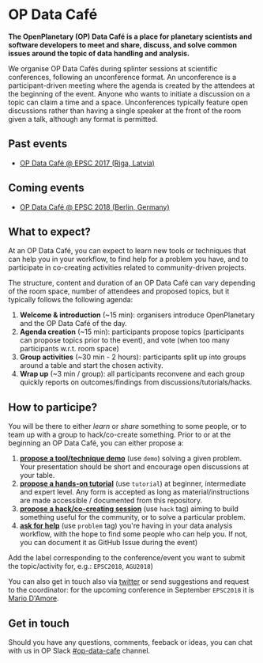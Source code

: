 # OP Data Café

**The OpenPlanetary (OP) Data Café is a place for planetary scientists and software developers to meet and share, discuss, and solve common issues around the topic of data handling and analysis.**

We organise OP Data Cafés during splinter sessions at scientific conferences, following an unconference format. An unconference is a participant-driven meeting where the agenda is created by the attendees at the beginning of the event. Anyone who wants to initiate a discussion on a topic can claim a time and a space. Unconferences typically feature open discussions rather than having a single speaker at the front of the room given a talk, although any format is permitted.

## Past events

* [OP Data Café @ EPSC 2017 (Riga, Latvia)](/events/epsc2017)

## Coming events

* [OP Data Café @ EPSC 2018 (Berlin, Germany)](/events/epsc2018)

## What to expect?

At an OP Data Café, you can expect to learn new tools or techniques that can help you in your workflow, to find help for a problem you have, and to participate in co-creating activities related to community-driven projects.

The structure, content and duration of an OP Data Café can vary depending of the room space, number of attendees and proposed topics, but it typically follows the following agenda:

1. **Welcome & introduction** (~15 min): organisers introduce OpenPlanetary and the OP Data Café of the day.
2. **Agenda creation** (~15 min): participants propose topics (participants can propose topics prior to the event), and vote (when too many participants w.r.t. room space)
3. **Group activities** (~30 min - 2 hours): participants split up into groups around a table and start the chosen activity.
4. **Wrap up** (~3 min / group): all participants reconvene and each group quickly reports on outcomes/findings from discussions/tutorials/hacks.

## How to participe?

You will be there to either *learn* or *share* something to some people, or to team up with a group to hack/co-create something.
Prior to or at the beginning an OP Data Café, you can either propose a:

1. [**propose a tool/technique demo**](https://github.com/openplanetary/op-data-cafe/issues/new) (use `demo`) solving a given problem. Your presentation should be short and encourage open discussions at your table.
2. [**propose a hands-on tutorial**](https://github.com/openplanetary/op-data-cafe/issues/new) (use `tutorial`) at beginner, intermediate and expert level. Any form is accepted as long as material/instructions are made accessible / documented from this repository.
3. [**propose a hack/co-creating session**](https://github.com/openplanetary/op-data-cafe/issues/new) (use `hack` tag) aiming to build something useful for the community, or to solve a particular problem.
4. [**ask for help**](https://github.com/openplanetary/op-data-cafe/issues/new) (use `problem` tag) you're having in your data analysis workflow, with the hope to find some people who can help you. If not, you can document it as GitHub Issue during the event)

Add the label corresponding to the conference/event you want to submit the topic/activity for, e.g.: `EPSC2018`, `AGU2018`)

You can also get in touch also via [twitter](https://twitter.com/openplanetary?) or send suggestions and request to the coordinator: for the upcoming conference in September `EPSC2018` it is [Mario D'Amore](mailto:kidpixo@gmail.com).


## Get in touch

Should you have any questions, comments, feeback or ideas, you can chat with us in OP Slack [#op-data-cafe](https://openplanetary.slack.com/messages/C3X7807B5/team/U04CXH18V/) channel.
